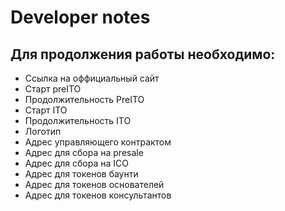 # Developer notes

## Для продолжения работы необходимо:
* Ссылка на оффициальный сайт
* Старт preITO
* Продолжительность PreITO
* Старт ITO
* Продолжительность ITO
* Логотип
* Адрес управляющего контрактом
* Адрес для сбора на presale
* Адрес для сбора на ICO
* Адрес для токенов баунти
* Адрес для токенов основателей
* Адрес для токенов консультантов
